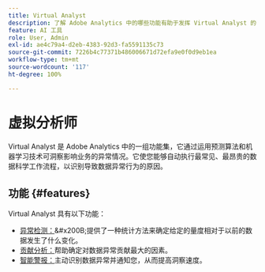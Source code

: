 ```yaml
---
title: Virtual Analyst
description: 了解 Adobe Analytics 中的哪些功能有助于发挥 Virtual Analyst 的作用。
feature: AI 工具
role: User, Admin
exl-id: ae4c79a4-d2eb-4383-92d3-fa5591135c73
source-git-commit: 7226b4c77371b486006671d72efa9e0f0d9eb1ea
workflow-type: tm+mt
source-wordcount: '117'
ht-degree: 100%

---
```


# 虚拟分析师

Virtual Analyst 是 Adobe Analytics 中的一组功能集，它通过运用预测算法和机器学习技术可洞察影响业务的异常情况。它使您能够自动执行最常见、最昂贵的数据科学工作流程，以识别导致数据异常行为的原因。

## 功能 {#features}

Virtual Analyst 具有以下功能：

* [异常检测：](c-anomaly-detection/anomaly-detection.md)&amp;#x200B;提供了一种统计方法来确定给定的量度相对于以前的数据发生了什么变化。
* [贡献分析：](contribution-analysis/run-contribution-analysis.md)帮助确定对数据异常贡献最大的因素。
* [智能警报：](../c-intelligent-alerts/intellligent-alerts.md)主动识别数据异常并通知您，从而提高洞察速度。
